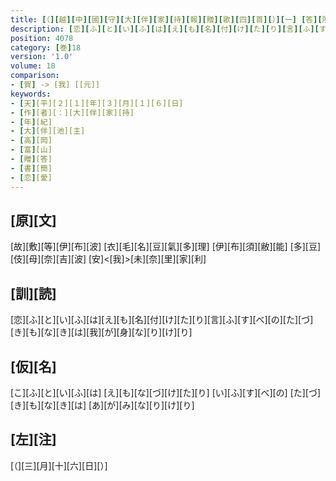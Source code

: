 ```yaml
---
title: [（][越][中][國][守][大][伴][家][持][報][贈][歌][四][首][）][一] [答][所][心][即][以][古][人][之][跡][代][今][日][之][意]
description: [恋][ふ][と][い][ふ][は][え][も][名][付][け][た][り][言][ふ][す][べ][の][た][づ][き][も][な][き][は][我][が][身][な][り][け][り]
position: 4078
category: [巻]18
version: '1.0'
volume: 18
comparison:
- [賀] -> [我] [[元]]
keywords:
- [天][平][２][１][年][３][月][１][６][日]
- [作][者][：][大][伴][家][持]
- [年][紀]
- [大][伴][池][主]
- [高][岡]
- [富][山]
- [贈][答]
- [書][簡]
- [恋][愛]
---
```


## [原][文]

[故][敷][等][伊][布][波] [衣][毛][名][豆][氣][多][理] [伊][布][須][敝][能] [多][豆][伎][母][奈][吉][波] [安]<[我]>[未][奈][里][家][利]

## [訓][読]

[恋][ふ][と][い][ふ][は][え][も][名][付][け][た][り][言][ふ][す][べ][の][た][づ][き][も][な][き][は][我][が][身][な][り][け][り]

## [仮][名]

[こ][ふ][と][い][ふ][は] [え][も][な][づ][け][た][り] [い][ふ][す][べ][の] [た][づ][き][も][な][き][は] [あ][が][み][な][り][け][り]

## [左][注]

[（][三][月][十][六][日][）]
